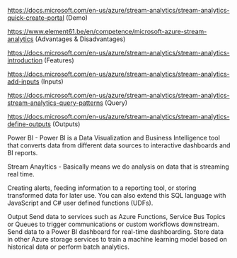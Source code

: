 https://docs.microsoft.com/en-us/azure/stream-analytics/stream-analytics-quick-create-portal (Demo)

https://www.element61.be/en/competence/microsoft-azure-stream-analytics (Advantages & Disadvantages)

https://docs.microsoft.com/en-us/azure/stream-analytics/stream-analytics-introduction (Features)

https://docs.microsoft.com/en-us/azure/stream-analytics/stream-analytics-add-inputs (Inputs)

https://docs.microsoft.com/en-us/azure/stream-analytics/stream-analytics-stream-analytics-query-patterns (Query)

https://docs.microsoft.com/en-us/azure/stream-analytics/stream-analytics-define-outputs (Outputs)


Power BI - 
Power BI is a Data Visualization and Business Intelligence tool that converts data from different data sources to interactive dashboards and BI reports.


Stream Anayltics - 
Basically means we do analysis on data that is streaming real time.

 
Creating alerts, feeding information to a reporting tool, or storing transformed data for later use. 
You can also extend this SQL language with JavaScript and C# user defined functions (UDFs).
 
Output
Send data to services such as Azure Functions, Service Bus Topics or Queues to trigger communications or custom workflows downstream.
Send data to a Power BI dashboard for real-time dashboarding.
Store data in other Azure storage services to train a machine learning model based on historical data or perform batch analytics.
